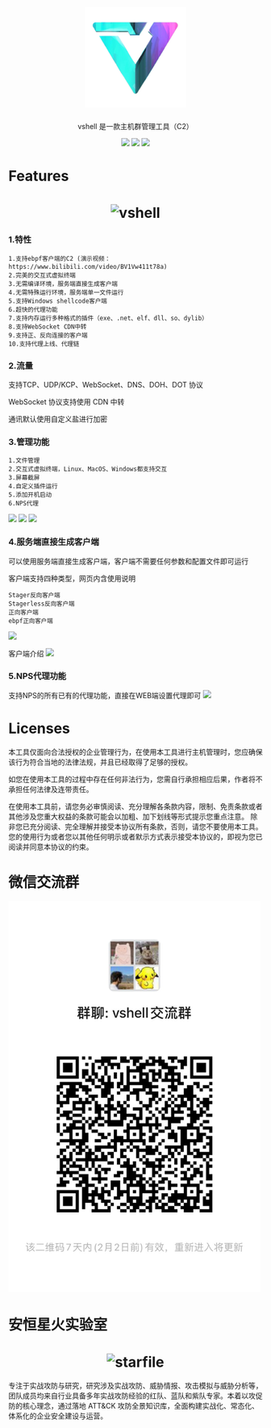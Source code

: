<h1 align="center">
  <img src="img/logo.png" alt="vshell" width="200px">
  <br>
</h1>
<p align="center">vshell 是一款主机群管理工具（C2）</p>

<p align="center">
<a href="https://github.com/veo/vshell/issues"><img src="https://img.shields.io/badge/contributions-welcome-brightgreen.svg?style=flat"></a>
<a href="https://github.com/veo/vshell/releases"><img src="https://img.shields.io/github/release/veo/vshell"></a>
<a href="https://github.com/veo/vshell/releases"><img src="https://img.shields.io/github/downloads/veo/vshell/total?color=blueviolet"></a>
</p>

# Features

<h1 align="center">
  <img src="img/web.jpg" alt="vshell" width="850px"></a>
  <br>
</h1>

### 1.特性
```
1.支持ebpf客户端的C2 (演示视频：https://www.bilibili.com/video/BV1Vw411t78a)
2.完美的交互式虚拟终端
3.无需编译环境，服务端直接生成客户端
4.无需特殊运行环境，服务端单一文件运行
5.支持Windows shellcode客户端
6.超快的代理功能
7.支持内存运行多种格式的插件（exe、.net、elf、dll、so、dylib）
8.支持WebSocket CDN中转
9.支持正、反向连接的客户端
10.支持代理上线、代理链
```


### 2.流量
支持TCP、UDP/KCP、WebSocket、DNS、DOH、DOT 协议

WebSocket 协议支持使用 CDN 中转

通讯默认使用自定义盐进行加密


### 3.管理功能
```
1.文件管理
2.交互式虚拟终端，Linux、MacOS、Windows都支持交互
3.屏幕截屏
4.自定义插件运行
5.添加开机启动
6.NPS代理
```
![](img/terminal.jpg)
![](img/filemanager.jpg)
![](img/plugin.jpg)

### 4.服务端直接生成客户端
可以使用服务端直接生成客户端，客户端不需要任何参数和配置文件即可运行

客户端支持四种类型，网页内含使用说明
```
Stager反向客户端
Stagerless反向客户端
正向客户端
ebpf正向客户端
```

![](img/client.jpg)

客户端介绍
![](img/description.jpg)

### 5.NPS代理功能

支持NPS的所有已有的代理功能，直接在WEB端设置代理即可
![](img/proxy.jpg)


# Licenses
本工具仅面向合法授权的企业管理行为，在使用本工具进行主机管理时，您应确保该行为符合当地的法律法规，并且已经取得了足够的授权。

如您在使用本工具的过程中存在任何非法行为，您需自行承担相应后果，作者将不承担任何法律及连带责任。

在使用本工具前，请您务必审慎阅读、充分理解各条款内容，限制、免责条款或者其他涉及您重大权益的条款可能会以加粗、加下划线等形式提示您重点注意。 除非您已充分阅读、完全理解并接受本协议所有条款，否则，请您不要使用本工具。您的使用行为或者您以其他任何明示或者默示方式表示接受本协议的，即视为您已阅读并同意本协议的约束。

# 微信交流群

<img src="img/weixin.png" alt="starfile" width="500px">

# 安恒星火实验室

<h1 align="center">
  <img src="img/starfile.jpeg" alt="starfile" width="200px">
  <br>
</h1>
专注于实战攻防与研究，研究涉及实战攻防、威胁情报、攻击模拟与威胁分析等，团队成员均来自行业具备多年实战攻防经验的红队、蓝队和紫队专家。本着以攻促防的核心理念，通过落地 ATT&CK 攻防全景知识库，全面构建实战化、常态化、体系化的企业安全建设与运营。


